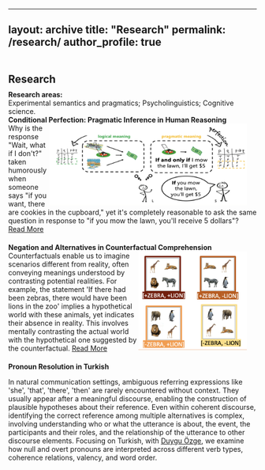 
---
layout: archive
title: "Research"
permalink: /research/
author_profile: true
---

<h1 id="research"></h1>

<h2 style="margin: 50px 0px 10px;">Research</h2>

<h4 style="margin:0 0 0;">Research areas:</h4> Experimental semantics and pragmatics; Psycholinguistics; Cognitive science.

<h4 style="margin:0 0 0 0;">Conditional Perfection: Pragmatic Inference in Human Reasoning</h4>

<div>
<img src="../images/conditionals.png" alt="conditional perfection" style="float: right; margin-right: 20px; width: 400px; height: auto;" />
    Why is the response "Wait, what if I don't?" taken humorously when someone says "if you want, there are cookies in the cupboard," yet it's completely reasonable to ask the same question in response to "if you mow the lawn, you'll receive 5 dollars"?
     <a href="javascript:void(0);" id="readMoreLink1">Read More</a>
   <div class="more-text" id="moreText1" style="display: none;">
  We frequently understand utterances more deeply than their explicit content suggests. For example, "Mary had cheesecake for dessert" often implies she had only cheesecake, and "I ate some of your cookies" suggests I didn't eat all of them. We make these inferences swiftly during real-time language processing. In this project, with <a href="https://psychology.ucsd.edu/people/profiles/dbarner.html" target="_blank">David Barner</a>, we investigate how this feat is accomplished: Do listeners in initially adopt a non-logical, pragmatic interpretation or begin with a logical meaning and then enrich the conditional statement via inference?
</div>


<h4 style="margin:20px 0 0 0;">Negation and Alternatives in Counterfactual Comprehension</h4>

<div>
<img src="../images/counterfactuals2.png" alt="alternatives" style="float: right; margin-right: 20px; width: 220px; height: auto;" />  
Counterfactuals enable us to imagine scenarios different from reality, often conveying meanings understood by contrasting potential realities. For example, the statement 'If there had been zebras, there would have been lions in the zoo' implies a hypothetical world with these animals, yet indicates their absence in reality. This involves mentally contrasting the actual world with the hypothetical one suggested by the counterfactual.
<a href="javascript:void(0);" id="readMoreLink2">Read More</a>
   <div class="more-text" id="moreText2" style="display: none;">
 Using web-based eye tracking, with <a href="https://people.ceu.edu/eva_wittenberg" target="_blank">Eva Wittenberg</a>, we focus on how negation and the availability of alternatives shape our mental representations during this process. A negated counterfactual, like 'If there had been no zebras, there would have been no lions in the zoo', suggests a world without these animals, while implicitly confirming their existence. These negated counterfactuals help answer the implicit Question under Discussion (QuD) by reducing uncertainty and creating specific mental images. This interaction indicates that the cognitive effort in comprehending counterfactuals primarily arises from uncertainty over alternative states and QuD accommodation. 
</div>


<h4 style="margin:20px 0 0 0;">Pronoun Resolution in Turkish</h4>

<div>
<p> In natural communication settings, ambiguous referring expressions like 'she', 'that', 'there', 'then' are rarely encountered without context. They usually appear after a meaningful discourse, enabling the construction of plausible hypotheses about their reference. Even within coherent discourse, identifying the correct reference among multiple alternatives is complex, involving understanding who or what the utterance is about, the event, the participants and their roles, and the relationship of the utterance to other discourse elements. Focusing on Turkish, with <a href="https://users.metu.edu.tr/duyguo/" target="_blank">Duygu Özge</a>, we examine how null and overt pronouns are interpreted across different verb types, coherence relations, valency, and word order. </p>


</div>





